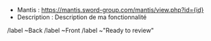 * Mantis : https://mantis.sword-group.com/mantis/view.php?id={id}
* Description : Description de ma fonctionnalité

/label ~Back 
/label ~Front 
/label ~"Ready to review" 
